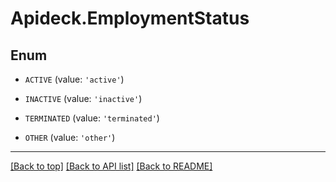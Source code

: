 # Apideck.EmploymentStatus

## Enum


* `ACTIVE` (value: `'active'`)

* `INACTIVE` (value: `'inactive'`)

* `TERMINATED` (value: `'terminated'`)

* `OTHER` (value: `'other'`)


---

[[Back to top]](#) [[Back to API list]](../../../../README.md#documentation-for-api-endpoints) [[Back to README]](../../../../README.md)


